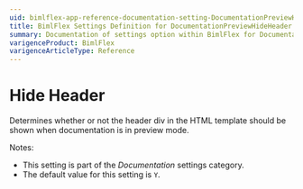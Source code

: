 ```yaml
---
uid: bimlflex-app-reference-documentation-setting-DocumentationPreviewHideHeader
title: BimlFlex Settings Definition for DocumentationPreviewHideHeader
summary: Documentation of settings option within BimlFlex for DocumentationPreviewHideHeader
varigenceProduct: BimlFlex
varigenceArticleType: Reference
---
```


# Hide Header

Determines whether or not the header div in the HTML template should be shown when documentation is in preview mode.

Notes:

* This setting is part of the *Documentation* settings category.
* The default value for this setting is `Y`.
